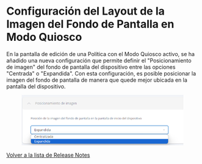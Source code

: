 # Configuración del Layout de la Imagen del Fondo de Pantalla en Modo Quiosco

En la pantalla de edición de una Política con el Modo Quiosco activo, se ha añadido una nueva configuración que permite definir el "Posicionamiento de imagen" del fondo de pantalla del dispositivo entre las opciones "Centrada" o "Expandida". Con esta configuración, es posible posicionar la imagen del fondo de pantalla de manera que quede mejor ubicada en la pantalla del dispositivo.

<figure><img src="../../.gitbook/assets/image (55).png" alt="" width="522"><figcaption></figcaption></figure>

[Volver a la lista de Release Notes](./)&#x20;
